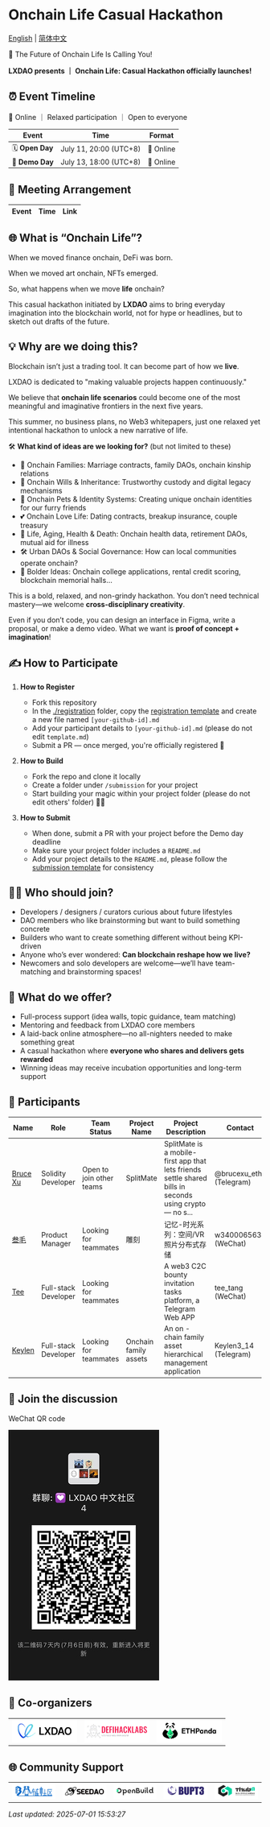 # Onchain Life Casual Hackathon

[English](./README.md) | [简体中文](./README_ZH-CN.md)

🧬 The Future of Onchain Life Is Calling You!

**LXDAO presents ｜ Onchain Life: Casual Hackathon officially launches!**

## ⏰ Event Timeline

📍 Online ｜ Relaxed participation ｜ Open to everyone

| Event           | Time                  | Format    |
| --------------- | --------------------- | --------- |
| 🗓 **Open Day**  | July 11, 20:00 (UTC+8) | 📍 Online |
| 🏁 **Demo Day** | July 13, 18:00 (UTC+8) | 📍 Online |

## 💬 Meeting Arrangement

| Event | Time | Link |
| ----- | ---- | ---- |

## 🌐 What is “Onchain Life”?

When we moved finance onchain, DeFi was born.

When we moved art onchain, NFTs emerged.

So, what happens when we move **life** onchain?

This casual hackathon initiated by **LXDAO** aims to bring everyday imagination into the blockchain world, not for hype or headlines, but to sketch out drafts of the future.

## 💡 Why are we doing this?

Blockchain isn’t just a trading tool. It can become part of how we **live**.

LXDAO is dedicated to "making valuable projects happen continuously."

We believe that **onchain life scenarios** could become one of the most meaningful and imaginative frontiers in the next five years.

This summer, no business plans, no Web3 whitepapers, just one relaxed yet intentional hackathon to unlock a new narrative of life.

🛠️ **What kind of ideas are we looking for?** (but not limited to these)

- 🏡 Onchain Families: Marriage contracts, family DAOs, onchain kinship relations
- 📜 Onchain Wills & Inheritance: Trustworthy custody and digital legacy mechanisms
- 🐶 Onchain Pets & Identity Systems: Creating unique onchain identities for our furry friends
- 💕 Onchain Love Life: Dating contracts, breakup insurance, couple treasury
- 🧓 Life, Aging, Health & Death: Onchain health data, retirement DAOs, mutual aid for illness
- 🛠️ Urban DAOs & Social Governance: How can local communities operate onchain?
- 🧠 Bolder Ideas: Onchain college applications, rental credit scoring, blockchain memorial halls…

This is a bold, relaxed, and non-grindy hackathon. You don’t need technical mastery—we welcome **cross-disciplinary creativity**.

Even if you don’t code, you can design an interface in Figma, write a proposal, or make a demo video. What we want is **proof of concept + imagination**!

## ✍️ How to Participate

1. **How to Register**

   - Fork this repository
   - In the [./registration](./registration/) folder, copy the [registration template](./registration/template.md) and create a new file named `[your-github-id].md`
   - Add your participant details to `[your-github-id].md` (please do not edit `template.md`)
   - Submit a PR — once merged, you're officially registered 🎉

2. **How to Build**

   - Fork the repo and clone it locally
   - Create a folder under `/submission` for your project
   - Start building your magic within your project folder (please do not edit others' folder) 🧙‍♂️

3. **How to Submit**

   - When done, submit a PR with your project before the Demo day deadline
   - Make sure your project folder includes a `README.md`
   - Add your project details to the `README.md`, please follow the [submission template](./submission/template.md) for consistency

## 👨‍💻 Who should join?

- Developers / designers / curators curious about future lifestyles
- DAO members who like brainstorming but want to build something concrete
- Builders who want to create something different without being KPI-driven
- Anyone who’s ever wondered: **Can blockchain reshape how we live?**
- Newcomers and solo developers are welcome—we’ll have team-matching and brainstorming spaces!

## 🎯 What do we offer?

- Full-process support (idea walls, topic guidance, team matching)
- Mentoring and feedback from LXDAO core members
- A laid-back online atmosphere—no all-nighters needed to make something great
- A casual hackathon where **everyone who shares and delivers gets rewarded**
- Winning ideas may receive incubation opportunities and long-term support

## 👥 Participants

| Name | Role | Team Status | Project Name | Project Description | Contact |
|------|------|-------------|--------------|----------------------|---------|
| [Bruce Xu](./registration/brucexu-eth.md) | Solidity Developer | Open to join other teams | SplitMate | SplitMate is a mobile-first app that lets friends settle shared bills in seconds using crypto — no s... | @brucexu_eth (Telegram) |
| [叁毛](./registration/叁毛.md) |  Product Manager | Looking for teammates | 雕刻 | 记忆-时光系列：空间/VR照片分布式存储 | w3400065634 (WeChat) |
| [Tee](./registration/Tunnelai.md) | Full-stack Developer | Looking for teammates |  | A web3 C2C bounty invitation tasks platform, a Telegram Web APP | tee_tang (WeChat) |
| [Keylen](./registration/Keylen.md) | Full-stack Developer | Looking for teammates | Onchain family assets | An on - chain family asset hierarchical management application | Keylen3_14 (Telegram) |

## 💬 Join the discussion

WeChat QR code

![WeChat](./images/WeChat.jpg)

## 🤝 Co-organizers

<table>
    <tr>
        <td  align="center" valign="middle">
            <a href="https://lxdao.io/" target="_blank">
                <img src="./images/LXDAO.png" alt="LXDAO" width="130" />
            </a>
        </td>
         <td align="center" valign="middle">
            <a href="https://defihacklabs.io/" target="_blank">
                <img src="./images/defihacklabs.png" alt="defihacklabs" width="130" />
            </a>
        </td>
        <td  align="center" valign="middle">
            <a href="https://ethpanda.org/" target="_blank">
                <img src="./images/ETHPanda.png" alt="ETHPanda" width="130" />
            </a>
        </td>
    </tr>
</table>

## 🌐 Community Support

<table>
    <tr>
        <td align="center" valign="middle">
            <a href="https://learnblockchain.cn/" target="_blank">
                <img src="./images/learnblockchain.png" alt="learnblockchain" width="130" />
            </a>
        </td>
        <td align="center" valign="middle">
            <a href="https://seedao.xyz/" target="_blank">
                <img src="./images/SEEDDAO.png" alt="SEEDDAO" width="130" />
            </a>
        </td>
        <td align="center" valign="middle">
            <a href="https://openbuild.xyz/" target="_blank">
                <img src="./images/OpenBuild.png" alt="OpenBuild" width="130" />
            </a>
        </td>
        <td align="center" valign="middle">
            <a href="https://x.com/BUPT3DAO" target="_blank">
                <img src="./images/bupt3.png" alt="bupt3" width="130" />
            </a>
        </td>
        <td align="center" valign="middle">
            <a href="https://x.com/THUBA_DAO/" target="_blank">
                <img src="./images/thuba.png" alt="THUBA_DAO" width="130" />
            </a>
        </td>
    </tr>
</table>

_Last updated: 2025-07-01 15:53:27_
